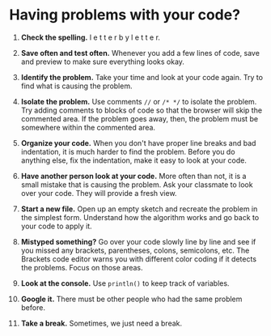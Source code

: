 # Having problems with your code?

1. **Check the spelling.** l e t t e r b y l e t t e r.

1. **Save often and test often.** Whenever you add a few lines of code, save and preview to make sure everything looks okay.

1. **Identify the problem.** Take your time and look at your code again. Try to find what is causing the problem.
  
1. **Isolate the problem.** Use comments `//` or `/* */` to isolate the problem. Try adding comments to blocks of code so that the browser will skip the commented area. If the problem goes away, then, the problem must be somewhere within the commented area.
  
1. **Organize your code.** When you don't have proper line breaks and bad indentation, it is much harder to find the problem. Before you do anything else, fix the indentation, make it easy to look at your code.

1. **Have another person look at your code.** More often than not, it is a small mistake that is causing the problem. Ask your classmate to look over your code. They will provide a fresh view.
  
1. **Start a new file.** Open up an empty sketch and recreate the problem in the simplest form. Understand how the algorithm works and go back to your code to apply it.
  
1. **Mistyped something?** Go over your code slowly line by line and see if you missed any brackets, parentheses, colons, semicolons, etc. The Brackets code editor warns you with different color coding if it detects the problems. Focus on those areas.
  
1. **Look at the console.** Use `println()` to keep track of variables.

1. **Google it.** There must be other people who had the same problem before.
  
1. **Take a break.** Sometimes, we just need a break.



